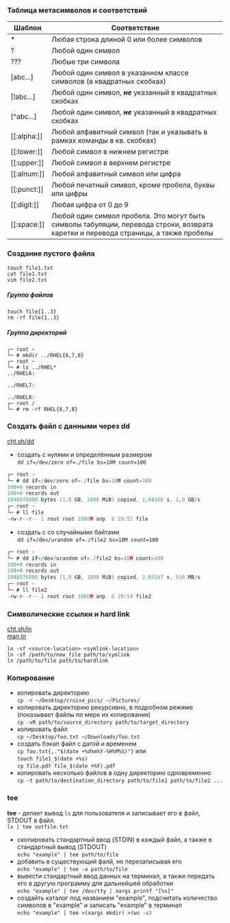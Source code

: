 ### Таблица метасимволов и соответствий
| Шаблон         | Соответствие                                                                     |
|----------------|----------------------------------------------------------------------------------|
|       *        |  Любая строка длиной 0 или более символов                                        |
|       ?        |  Любой один символ                                                               |
|       ???      |  Любые три символа                                                               |
|   [abc...]     |  Любой один символ в указанном классе символов (в квадратных скобках)            |
|   [!abc...]    |  Любой один символ, ***не*** указанный в квадратных скобках                      |
|   [^abc...]    |  Любой один символ, ***не*** указанный в квадратных скобках                      |
|   [[:alpha:]]  |  Любой алфавитный символ (так и указывать в рамках команды  в кв. скобках)       |
|  [[:lower:]]   |  Любой символ в нижнем регистре                                                  |
|  [[:upper:]]   |   Любой символ в верхнем регистре                                                |
|  [[:alnum:]]   |  Любой алфавитный символ или цифра                                               |
|  [[:punct:]]   |  Любой печатный символ, кроме пробела, буквы или цифры                           |
| [[:digit:]]    |  Любая цифра от 0 до 9                                                           |
| [[:space:]]    |  Любой один символ пробела. Это могут быть символы табуляции, перевода строки, возврата каретки и перевода страницы, а также пробелы  |



### Создание пустого файла
`touch file1.txt`
<br/> `cat file1.txt`
<br/> `vim file2.txt`

##### Группа файлов
```
touch file{1..3}
rm -rf file{1..3}
```

##### Группа директорий
```с
┌─ root ~
└─ # mkdir ../RHEL{6,7,8}
┌─ root ~
└─ # ls ../RHEL*
../RHEL6:

../RHEL7:

../RHEL8:
┌─ root /
└─ # rm -rf RHEL{6,7,8}
```

### Создать файл с данными через dd
[cht.sh/dd](https://cheat.sh/dd)
- создать с нулями и определённым размером
  <br/> `dd if=/dev/zero of=./file bs=10M count=100`
```c
┌─ root ~
└─ # dd if=/dev/zero of=./file bs=10M count=100
100+0 records in
100+0 records out
1048576000 bytes (1,0 GB, 1000 MiB) copied, 1,04166 s, 1,0 GB/s
┌─ root ~
└─ # ll file
-rw-r--r-- 1 root root 1000M апр  8 19:52 file
```
- создать с со случайными байтами
  <br/> `dd if=/dev/urandom of=./file2 bs=10M count=100`
```c
┌─ root ~
└─ # dd if=/dev/urandom of=./file2 bs=10M count=100
100+0 records in
100+0 records out
1048576000 bytes (1,0 GB, 1000 MiB) copied, 2,03147 s, 516 MB/s
┌─ root ~
└─ # ll file2
-rw-r--r-- 1 root root 1000M апр  8 19:54 file2
```

### Символические ссылки и hard link
 [cht.sh/ln](https://cheat.sh/ln)
<br/> [man ln](https://manned.org/man/ln)

 `ln -sf <source-location> <symlink-location>`
<br/> `ln -sf /path/to/new_file path/to/symlink`
<br/> `ln /path/to/file path/to/hardlink`

### Копирование
- копировать директорию
  <br/> `cp -r ~/Desktop/cruise_pics/ ~/Pictures/`
- копировать директорию рекурсивно, в подробном режиме (показывает файлы по мере их копирования)
  <br/> `cp -vR path/to/source_directory path/to/target_directory`
- копировать файл
  <br/> `cp ~/Desktop/foo.txt ~/Downloads/foo.txt`
- создать бэкап файл с датой и временем
  <br/> `cp foo.txt{,."$(date +%d%m%Y-%H%M%S)"}` или
  <br/> `touch file1_$(date +%s)`
  <br/> `cp file.pdf file_$(date +%F).pdf`
- копировать несколько файлов в одну директорию одновременно
  <br/> `cp -t path/to/destination_directory path/to/file1 path/to/file2 ...`


### tee
**tee** - делает вывод `ls` для пользователя и записывает его в файл, STDOUT в файл.
<br/> `ls | tee outfile.txt`

- скопировать стандартный ввод (STDIN) в каждый файл, а также в стандартный вывод (STDOUT)
  <br/> `echo "example" | tee path/to/file`
- добавить в существующий фалй, не перезаписывая его
  <br/> `echo "example" | tee -a path/to/file`
- вывести стандартный ввод данных на терминал, а также передать его в другую программу для дальнейшей обработки
  <br/> `echo "example" | tee /dev/tty | xargs printf "[%s]"`
- создайть каталог под названием "example", подсчитать количество символов в "example" и записать "example" в терминал
  <br/> `echo "example" | tee >(xargs mkdir) >(wc -c)`






  
